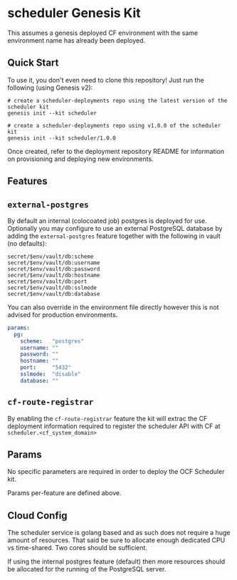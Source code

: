 scheduler Genesis Kit
=================

This assumes a genesis deployed CF environment with the same environment name 
has already been deployed.

Quick Start
-----------

To use it, you don't even need to clone this repository! Just run
the following (using Genesis v2):

```
# create a scheduler-deployments repo using the latest version of the scheduler kit
genesis init --kit scheduler

# create a scheduler-deployments repo using v1.0.0 of the scheduler kit
genesis init --kit scheduler/1.0.0
```

Once created, refer to the deployment repository README for information on
provisioning and deploying new environments.

Features
-------

## `external-postgres`

By default an internal (colocoated job) postgres is deployed for use. Optionally
you may configure to use an external PostgreSQL database by adding the 
`external-postgres` feature together with the following in vault (no defaults):

```
secret/$env/vault/db:scheme
secret/$env/vault/db:username
secret/$env/vault/db:password
secret/$env/vault/db:hostname
secret/$env/vault/db:port
secret/$env/vault/db:sslmode
secret/$env/vault/db:database
```

You can also override in the environment file directly however this is not 
advised for production environments.

```yaml
params:
  pg:
    scheme:   "postgres"
    username: ""
    password: ""
    hostname: ""
    port:     "5432"
    sslmode:  "disable"
    database: ""
```

## `cf-route-registrar`

By enabling the `cf-route-registrar` feature the kit will extrac the CF deployment
information required to register the scheduler API with CF at 
`scheduler.<cf_system_domain>`

Params
------

No specific parameters are required in order to deploy the OCF Scheduler kit.

Params per-feature are defined above.

Cloud Config
------------

The scheduler service is golang based and as such does not require a huge amount 
of resources. That said be sure to allocate enough dedicated CPU vs time-shared.
Two cores should be sufficient. 

If using the internal postgres feature (default) then more resources should be 
allocated for the running of the PostgreSQL server.

